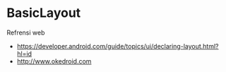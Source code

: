 # BasicLayout

Refrensi web<br/>

* https://developer.android.com/guide/topics/ui/declaring-layout.html?hl=id
* http://www.okedroid.com

